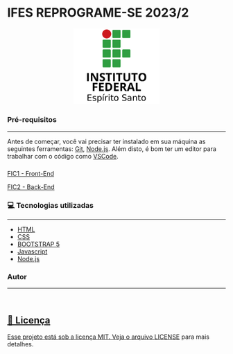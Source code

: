 # IFES REPROGRAME-SE 2023/2

<div align="center">
<img width="200" alt="Logo ifes" title="logo-ifes" src="img/logo.png" />
</div>

### Pré-requisitos

---

Antes de começar, você vai precisar ter instalado em sua máquina as seguintes ferramentas:
[Git](https://git-scm.com), [Node.js](https://nodejs.org/en/).
Além disto, é bom ter um editor para trabalhar com o código como [VSCode](https://code.visualstudio.com/).

<!-- ### 🎲 Rodando nosso Projeto

---

```bash
# Clone este repositório
$ git clone https://github.com/OctavioDelpupo/IFES-JAVASCRIPT-2023-2.git

# Acesse a pasta do projeto no terminal/cmd
$ cd IFES-JAVASCRIPT-2023-2

# Instale as dependências
$ npm install

# Acesse a pasta do projeto no terminal/cmd
$ cd .\Exercicios\JAVASCRIPT\

# Execute os exercícios
$ node [nome-do-exercício]

``` -->
<!--
📘 Acesso os exercício [aqui](/Exercicios/) -->

###

[FIC1 - Front-End](./FIC1%20-%20Front-End/)

[FIC2 - Back-End]()

### 💻 Tecnologias utilizadas

---

- [HTML](https://developer.mozilla.org/pt-BR/docs/Web/HTML)
- [CSS](https://developer.mozilla.org/pt-BR/docs/Web/CSS)
- [BOOTSTRAP 5](https://getbootstrap.com/docs/5.3/getting-started/introduction/)
- [Javascript](https://developer.mozilla.org/pt-BR/docs/Web/JavaScript)
- [Node.js](https://nodejs.org/en/)

### Autor

---

<a href="https://OctavioDelpupo.github.io/">
 <img style="border-radius: 30;" src="https://octaviodelpupo.github.io/assets/images/octavio.jpg" width="100px;" alt=""/> 
 <br />

## 📕 Licença

Esse projeto está sob a licença MIT. Veja o arquivo [LICENSE](https://github.com/OctavioDelpupo/IFES-JAVASCRIPT-2023-2/blob/main/LICENSE) para mais detalhes.
